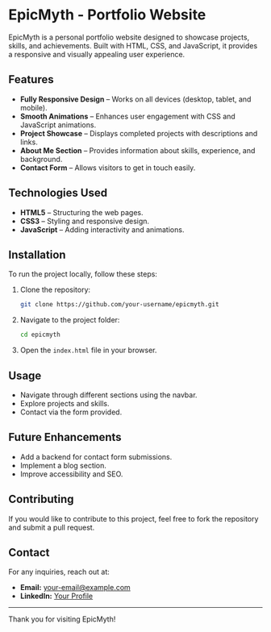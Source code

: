 # EpicMyth - Portfolio Website

EpicMyth is a personal portfolio website designed to showcase projects, skills, and achievements. Built with HTML, CSS, and JavaScript, it provides a responsive and visually appealing user experience.

## Features

- **Fully Responsive Design** – Works on all devices (desktop, tablet, and mobile).
- **Smooth Animations** – Enhances user engagement with CSS and JavaScript animations.
- **Project Showcase** – Displays completed projects with descriptions and links.
- **About Me Section** – Provides information about skills, experience, and background.
- **Contact Form** – Allows visitors to get in touch easily.

## Technologies Used

- **HTML5** – Structuring the web pages.
- **CSS3** – Styling and responsive design.
- **JavaScript** – Adding interactivity and animations.

## Installation

To run the project locally, follow these steps:

1. Clone the repository:
   ```sh
   git clone https://github.com/your-username/epicmyth.git
   ```
2. Navigate to the project folder:
   ```sh
   cd epicmyth
   ```
3. Open the `index.html` file in your browser.

## Usage

- Navigate through different sections using the navbar.
- Explore projects and skills.
- Contact via the form provided.

## Future Enhancements

- Add a backend for contact form submissions.
- Implement a blog section.
- Improve accessibility and SEO.

## Contributing

If you would like to contribute to this project, feel free to fork the repository and submit a pull request.

## Contact

For any inquiries, reach out at:

- **Email:** your-email@example.com
- **LinkedIn:** [Your Profile](https://www.linkedin.com/in/yourprofile)

---

Thank you for visiting EpicMyth!
